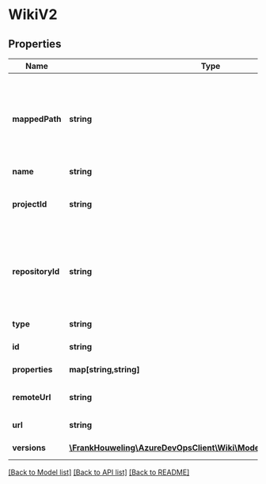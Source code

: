 # WikiV2

## Properties
Name | Type | Description | Notes
------------ | ------------- | ------------- | -------------
**mappedPath** | **string** | Folder path inside repository which is shown as Wiki. Not required for ProjectWiki type. | [optional] 
**name** | **string** | Wiki name. | [optional] 
**projectId** | **string** | ID of the project in which the wiki is to be created. | [optional] 
**repositoryId** | **string** | ID of the git repository that backs up the wiki. Not required for ProjectWiki type. | [optional] 
**type** | **string** | Type of the wiki. | [optional] 
**id** | **string** | ID of the wiki. | [optional] 
**properties** | **map[string,string]** | Properties of the wiki. | [optional] 
**remoteUrl** | **string** | Remote web url to the wiki. | [optional] 
**url** | **string** | REST url for this wiki. | [optional] 
**versions** | [**\FrankHouweling\AzureDevOpsClient\Wiki\Model\GitVersionDescriptor[]**](GitVersionDescriptor.md) | Versions of the wiki. | [optional] 

[[Back to Model list]](../README.md#documentation-for-models) [[Back to API list]](../README.md#documentation-for-api-endpoints) [[Back to README]](../README.md)


